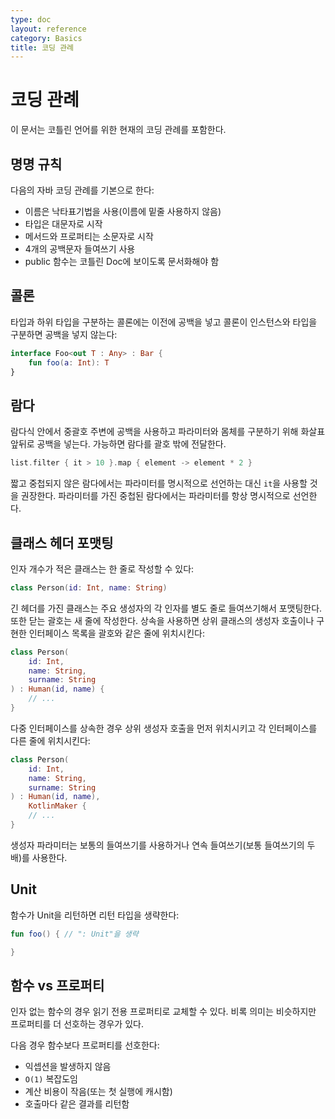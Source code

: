 ```yaml
---
type: doc
layout: reference
category: Basics
title: 코딩 관례
---
```


# 코딩 관례

이 문서는 코틀린 언어를 위한 현재의 코딩 관례를 포함한다.

## 명명 규칙
다음의 자바 코딩 관례를 기본으로 한다:

* 이름은 낙타표기법을 사용(이름에 밑줄 사용하지 않음)
* 타입은 대문자로 시작
* 메서드와 프로퍼티는 소문자로 시작
* 4개의 공백문자 들여쓰기 사용
* public 함수는 코틀린 Doc에 보이도록 문서화해야 함

## 콜론

타입과 하위 타입을 구분하는 콜론에는 이전에 공백을 넣고 콜론이 인스턴스와 타입을 구분하면 공백을 넣지 않는다:

``` kotlin
interface Foo<out T : Any> : Bar {
    fun foo(a: Int): T
}
```

## 람다

람다식 안에서 중괄호 주변에 공백을 사용하고 파라미터와 몸체를 구분하기 위해 화살표 앞뒤로 공백을 넣는다.
가능하면 람다를 괄호 밖에 전달한다.

``` kotlin
list.filter { it > 10 }.map { element -> element * 2 }
```

짧고 중첩되지 않은 람다에서는 파라미터를 명시적으로 선언하는 대신 `it`을 사용할 것을 권장한다.
파라미터를 가진 중첩된 람다에서는 파라미터를 항상 명시적으로 선언한다.

## 클래스 헤더 포맷팅

인자 개수가 적은 클래스는 한 줄로 작성할 수 있다:

```kotlin 
class Person(id: Int, name: String)
```

긴 헤더를 가진 클래스는 주요 생성자의 각 인자를 별도 줄로 들여쓰기해서 포맷팅한다.
또한 닫는 괄호는 새 줄에 작성한다. 상속을 사용하면 상위 클래스의 생성자 호출이나 구현한 인터페이스 목록을
괄호와 같은 줄에 위치시킨다: 

```kotlin 
class Person(
    id: Int, 
    name: String,
    surname: String
) : Human(id, name) {
    // ...
}
```

다중 인터페이스를 상속한 경우 상위 생성자 호출을 먼저 위치시키고 각 인터페이스를 다른 줄에 위치시킨다:

```kotlin 
class Person(
    id: Int, 
    name: String,
    surname: String
) : Human(id, name),
    KotlinMaker {
    // ...
}
```

생성자 파라미터는 보통의 들여쓰기를 사용하거나 연속 들여쓰기(보통 들여쓰기의 두 배)를 사용한다.

## Unit

함수가 Unit을 리턴하면 리턴 타입을 생략한다:

``` kotlin
fun foo() { // ": Unit"을 생략

}
```

## 함수 vs 프로퍼티

인자 없는 함수의 경우 읽기 전용 프로퍼티로 교체할 수 있다.
비록 의미는 비슷하지만 프로퍼티를 더 선호하는 경우가 있다.

다음 경우 함수보다 프로퍼티를 선호한다:
* 익셉션을 발생하지 않음
* `O(1)` 복잡도임
* 계산 비용이 작음(또는 첫 실행에 캐시함)
* 호출마다 같은 결과를 리턴함


